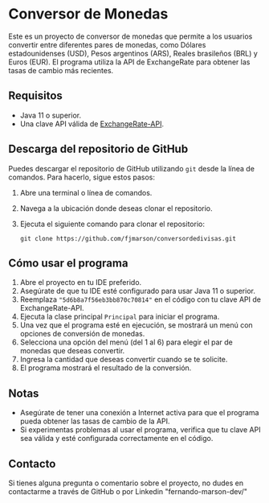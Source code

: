 # Conversor de Monedas

Este es un proyecto de conversor de monedas que permite a los usuarios convertir entre diferentes pares de monedas, como Dólares estadounidenses (USD), Pesos argentinos (ARS), Reales brasileños (BRL) y Euros (EUR). El programa utiliza la API de ExchangeRate para obtener las tasas de cambio más recientes.

## Requisitos

- Java 11 o superior.
- Una clave API válida de [ExchangeRate-API](https://www.exchangerate-api.com/).

## Descarga del repositorio de GitHub

Puedes descargar el repositorio de GitHub utilizando `git` desde la línea de comandos. Para hacerlo, sigue estos pasos:

1. Abre una terminal o línea de comandos.
2. Navega a la ubicación donde deseas clonar el repositorio.
3. Ejecuta el siguiente comando para clonar el repositorio:

    ```shell
    git clone https://github.com/fjmarson/conversordedivisas.git
    ```

## Cómo usar el programa

1. Abre el proyecto en tu IDE preferido.
2. Asegúrate de que tu IDE esté configurado para usar Java 11 o superior.
3. Reemplaza `"5d6b8a7f56eb3bb870c70814"` en el código con tu clave API de ExchangeRate-API.
4. Ejecuta la clase principal `Principal` para iniciar el programa.
5. Una vez que el programa esté en ejecución, se mostrará un menú con opciones de conversión de monedas.
6. Selecciona una opción del menú (del 1 al 6) para elegir el par de monedas que deseas convertir.
7. Ingresa la cantidad que deseas convertir cuando se te solicite.
8. El programa mostrará el resultado de la conversión.

## Notas

- Asegúrate de tener una conexión a Internet activa para que el programa pueda obtener las tasas de cambio de la API.
- Si experimentas problemas al usar el programa, verifica que tu clave API sea válida y esté configurada correctamente en el código.


## Contacto

Si tienes alguna pregunta o comentario sobre el proyecto, no dudes en contactarme a través de GitHub o por Linkedin "fernando-marson-dev/"
